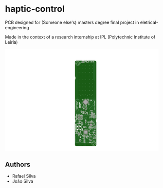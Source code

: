 # haptic-control

PCB designed for (Someone else's) masters degree final project in eletrical-engineering

Made in the context of a research internship at IPL (Polytechnic Institute of Leiria)

![](/pcb/haptic-control-bot.png)

## Authors

- Rafael Silva
- João Silva
